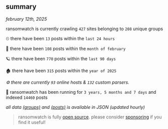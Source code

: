 
## summary
_february 12th, 2025_

ransomwatch is currently crawling `427` sites belonging to `208` unique groups

⏲ there have been `13` posts within the `last 24 hours`

🦈 there have been `108` posts within the `month of february`

🪐 there have been `770` posts within the `last 90 days`

🏚 there have been `315` posts within the `year of 2025`

_⚙️ there are currently `93` online hosts & `132` custom parsers._

🦕 ransomwatch has been running for `3 years, 5 months and 7 days` and indexed `14460` posts

_all data  [(groups)](http://ransomwhat.telemetry.ltd/groups) and [(posts)](http://ransomwhat.telemetry.ltd/posts) is available in JSON (updated hourly)_

> ransomwatch is fully [open source](https://github.com/joshhighet/ransomwatch#ransomwatch--). please consider [sponsoring](https://github.com/sponsors/joshhighet) if you find it useful!

